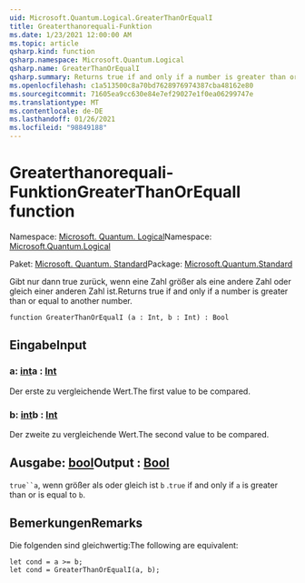 ```yaml
---
uid: Microsoft.Quantum.Logical.GreaterThanOrEqualI
title: Greaterthanorequali-Funktion
ms.date: 1/23/2021 12:00:00 AM
ms.topic: article
qsharp.kind: function
qsharp.namespace: Microsoft.Quantum.Logical
qsharp.name: GreaterThanOrEqualI
qsharp.summary: Returns true if and only if a number is greater than or equal to another number.
ms.openlocfilehash: c1a513500c8a70bd7628976974387cba48162e80
ms.sourcegitcommit: 71605ea9cc630e84e7ef29027e1f0ea06299747e
ms.translationtype: MT
ms.contentlocale: de-DE
ms.lasthandoff: 01/26/2021
ms.locfileid: "98849188"
---
```

# <a name="greaterthanorequali-function"></a><span data-ttu-id="df2c7-102">Greaterthanorequali-Funktion</span><span class="sxs-lookup"><span data-stu-id="df2c7-102">GreaterThanOrEqualI function</span></span>

<span data-ttu-id="df2c7-103">Namespace: [Microsoft. Quantum. Logical](xref:Microsoft.Quantum.Logical)</span><span class="sxs-lookup"><span data-stu-id="df2c7-103">Namespace: [Microsoft.Quantum.Logical](xref:Microsoft.Quantum.Logical)</span></span>

<span data-ttu-id="df2c7-104">Paket: [Microsoft. Quantum. Standard](https://nuget.org/packages/Microsoft.Quantum.Standard)</span><span class="sxs-lookup"><span data-stu-id="df2c7-104">Package: [Microsoft.Quantum.Standard](https://nuget.org/packages/Microsoft.Quantum.Standard)</span></span>


<span data-ttu-id="df2c7-105">Gibt nur dann true zurück, wenn eine Zahl größer als eine andere Zahl oder gleich einer anderen Zahl ist.</span><span class="sxs-lookup"><span data-stu-id="df2c7-105">Returns true if and only if a number is greater than or equal to another number.</span></span>

```qsharp
function GreaterThanOrEqualI (a : Int, b : Int) : Bool
```


## <a name="input"></a><span data-ttu-id="df2c7-106">Eingabe</span><span class="sxs-lookup"><span data-stu-id="df2c7-106">Input</span></span>

### <a name="a--int"></a><span data-ttu-id="df2c7-107">a: [int](xref:microsoft.quantum.lang-ref.int)</span><span class="sxs-lookup"><span data-stu-id="df2c7-107">a : [Int](xref:microsoft.quantum.lang-ref.int)</span></span>

<span data-ttu-id="df2c7-108">Der erste zu vergleichende Wert.</span><span class="sxs-lookup"><span data-stu-id="df2c7-108">The first value to be compared.</span></span>


### <a name="b--int"></a><span data-ttu-id="df2c7-109">b: [int](xref:microsoft.quantum.lang-ref.int)</span><span class="sxs-lookup"><span data-stu-id="df2c7-109">b : [Int](xref:microsoft.quantum.lang-ref.int)</span></span>

<span data-ttu-id="df2c7-110">Der zweite zu vergleichende Wert.</span><span class="sxs-lookup"><span data-stu-id="df2c7-110">The second value to be compared.</span></span>



## <a name="output--bool"></a><span data-ttu-id="df2c7-111">Ausgabe: [bool](xref:microsoft.quantum.lang-ref.bool)</span><span class="sxs-lookup"><span data-stu-id="df2c7-111">Output : [Bool](xref:microsoft.quantum.lang-ref.bool)</span></span>

<span data-ttu-id="df2c7-112">`true``a`, wenn größer als oder gleich ist `b` .</span><span class="sxs-lookup"><span data-stu-id="df2c7-112">`true` if and only if `a` is greater than or is equal to `b`.</span></span>

## <a name="remarks"></a><span data-ttu-id="df2c7-113">Bemerkungen</span><span class="sxs-lookup"><span data-stu-id="df2c7-113">Remarks</span></span>

<span data-ttu-id="df2c7-114">Die folgenden sind gleichwertig:</span><span class="sxs-lookup"><span data-stu-id="df2c7-114">The following are equivalent:</span></span>

```qsharp
let cond = a >= b;
let cond = GreaterThanOrEqualI(a, b);
```